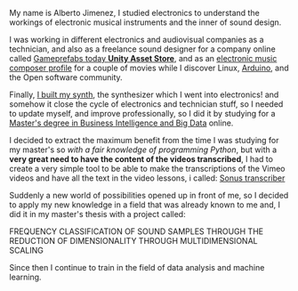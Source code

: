 

My name is Alberto Jimenez, I studied electronics to understand the workings of electronic musical instruments and the inner of sound design. 

I was working in different electronics and audiovisual companies as a technician, and also as a freelance sound designer for a company online called [Gameprefabs today **Unity Asset Store**](https://assetstore.unity.com/publishers/2954), and as an [electronic music composer profile](https://www.imdb.com/title/tt0466106/?ref_=fn_al_tt_1) for a couple of movies while I discover Linux, [Arduino](https://www.arduino.cc/), and the Open software community.

Finally, [I built my synth](https://midimachines.wordpress.com/), the synthesizer which I went into electronics! and somehow it close the cycle of electronics and technician stuff, so I needed to update myself, and improve professionally, so I did it by studying for a [Master's degree in Business Intelligence and Big Data](https://accounts.iebschool.com/mi-diploma/abaa0886b52591b851a33c17b4653f20/) online. 

I decided to extract the maximum benefit from the time I was studying for my master's so *with a fair knowledge of programming Python*, but with a **very great need to have the content of the videos transcribed**, I had to create a very simple tool to be able to make the transcriptions of the Vimeo videos and have all the text in the video lessons, i called: [Sonus transcriber]()

Suddenly a new world of possibilities opened up in front of me, so I decided to apply my new knowledge in a field that was already known to me and, I did it in my master's thesis with a project called:

FREQUENCY CLASSIFICATION OF SOUND SAMPLES THROUGH THE REDUCTION OF DIMENSIONALITY THROUGH MULTIDIMENSIONAL SCALING

Since then I continue to train in the field of data analysis and machine learning.
